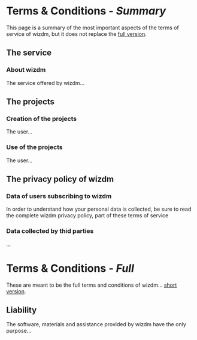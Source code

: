 # Terms & Conditions - *Summary*

This page is a summary of the most important aspects of the terms of service of wizdm, but it does not replace the [full version](#terms-conditions-full).
  
## The service

### About wizdm

The service offered by wizdm...

## The projects
      
### Creation of the projects

The user...
             
### Use of the projects

The user...
        
## The privacy policy of wizdm

### Data of users subscribing to wizdm

In order to understand how your personal data is collected, be sure to read the complete wizdm privacy policy, part of these terms of service

### Data collected by thid parties

...

# Terms & Conditions - *Full*

These are meant to be the full terms and conditions of wizdm... [short version](#terms-conditions-summary).
     
## Liability

The software, materials and assistance provided by wizdm have the only purpose...
